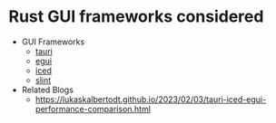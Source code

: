 # Rust GUI frameworks considered
* GUI Frameworks
	* [tauri](https://github.com/tauri-apps/tauri)
	* [egui](https://github.com/emilk/egui)
	* [iced](https://github.com/iced-rs/iced)
	* [slint](https://github.com/slint-ui/slint)
* Related Blogs
	* https://lukaskalbertodt.github.io/2023/02/03/tauri-iced-egui-performance-comparison.html